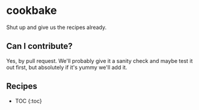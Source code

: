 # cookbake

Shut up and give us the recipes already.

## Can I contribute?

Yes, by pull request. We'll probably give it a sanity check and maybe test it
out first, but absolutely if it's yummy we'll add it.

## Recipes

* TOC {:toc}

